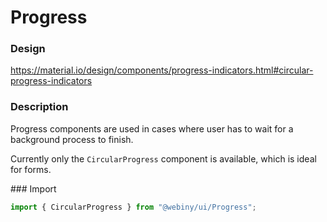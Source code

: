 # Progress

### Design

<a href="https://material.io/design/components/progress-indicators.html#circular-progress-indicators" target="_blank">
    https://material.io/design/components/progress-indicators.html#circular-progress-indicators
</a>

### Description

Progress components are used in cases where user has to wait for a background process to finish.

Currently only the `CircularProgress` component is available, which is ideal for forms.

### Import

```js
import { CircularProgress } from "@webiny/ui/Progress";
```
